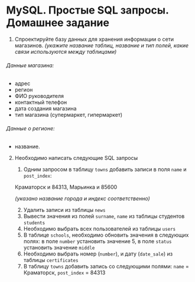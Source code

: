 # MySQL. Простые SQL запросы. Домашнее задание

1. Спроектируйте базу данных для хранения информации о сети
магазинов.
*(укажите название таблиц, название и тип полей, какие связи
используются между таблицами)*

###### Данные магазина:
- адрес
- регион
- ФИО руководителя
- контактный телефон
- дата создания магазина
- тип магазина (супермаркет, гипермаркет)

###### Данные о регионе:
- название.

2. Необходимо написать следующие SQL запросы
	1) Одним запросом в таблицу `towns` добавить записи в поля `name`
и `post_index`:

	Краматорск и 84313,
	Марьинка и 85600

	*(указано название города и индекс соответственно)*

	2) Удалить записи из таблицы `news`
	3) Вывести значения из полей `surname`, `name` из таблицы
студентов `students`
	4) Необходимо выбрать всех пользователей из таблицы `users`
	5) В таблице `schools`, необходимо обновить значения в
следующих полях: в поле `number` установить значение 5, в поле `status`
установить значение `middle`
	6) Необходимо выбрать номер (`number`), и дату (`date_sale`) из
таблицы `certificates`
	7) В таблицу `towns` добавить запись со следующими полями:
`name` = Краматорск, `post_index` = 84313
